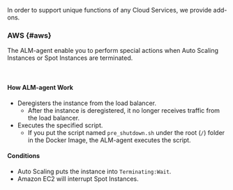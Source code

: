 In order to support unique functions of any Cloud Services, we provide add-ons.

### AWS {#aws}
The ALM-agent enable you to perform special actions when Auto Scaling Instances or Spot Instances are terminated.

<br>

#### How ALM-agent Work
- Deregisters the instance from the load balancer.
  - After the instance is deregistered, it no longer receives traffic from the load balancer.
- Executes the specified script.
  - If you put the script named `pre_shutdown.sh` under the root (`/`) folder in the Docker Image, the ALM-agent executes the script.

#### Conditions
- Auto Scaling puts the instance into `Terminating:Wait`.
- Amazon EC2 will interrupt Spot Instances.
